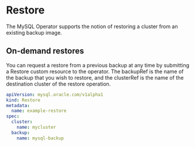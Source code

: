 # Restore

The MySQL Operator supports the notion of restoring a cluster from an existing backup image.

## On-demand restores

You can request a restore from a previous backup at any time by submitting a
Restore custom resource to the operator. The backupRef is the name of the
backup that you wish to restore, and the clusterRef is the name of the
destination cluster of the restore operation.

```yaml
apiVersion: mysql.oracle.com/v1alpha1
kind: Restore
metadata:
  name: example-restore
spec:
  cluster:
    name: mycluster
  backup:
    name: mysql-backup
```


